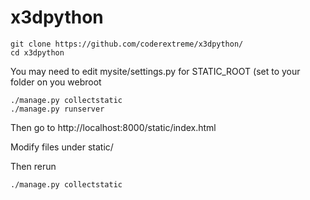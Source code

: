 # x3dpython

```
git clone https://github.com/coderextreme/x3dpython/
cd x3dpython
```
You may need to edit mysite/settings.py for STATIC_ROOT (set to your folder on you webroot
```
./manage.py collectstatic
./manage.py runserver
```
Then go to http://localhost:8000/static/index.html

Modify files under static/

Then rerun

```
./manage.py collectstatic
```
